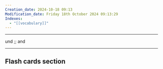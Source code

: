 ```yaml
---
Creation_date: 2024-10-18 09:13
Modification_date: Friday 18th October 2024 09:13:29
Indexes:
  - "[[vocabulary]]"
---
```


----

und ;; and




















---
## Flash cards section
